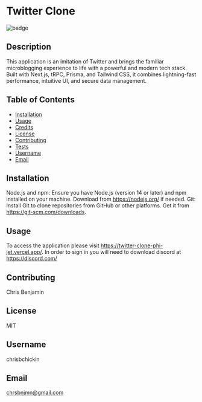 # Twitter Clone
  ![badge](https://img.shields.io/badge/<License>-<MIT>-<blue>)
## Description
This application is an imitation of Twitter and brings the familiar microblogging experience to life with a powerful and modern tech stack. Built with Next.js, tRPC, Prisma, and Tailwind CSS, it combines lightning-fast performance, intuitive UI, and secure data management.
## Table of Contents

- [Installation](#installation)
- [Usage](#usage)
- [Credits](#credits)
- [License](#license)
- [Contributing](#contributing)
- [Tests](#tests)
- [Username](#Username)
- [Email](#Email)

## Installation
Node.js and npm: Ensure you have Node.js (version 14 or later) and npm installed on your machine. Download from https://nodejs.org/ if needed.
Git: Install Git to clone repositories from GitHub or other platforms. Get it from https://git-scm.com/downloads.

## Usage
 To access the application please visit https://twitter-clone-phi-jet.vercel.app/. In order to sign in you will need to download discord at https://discord.com/
 
## Contributing
Chris Benjamin

## License
MIT

## Username
chrisbchickin

## Email
chrsbnjmn@gmail.com


